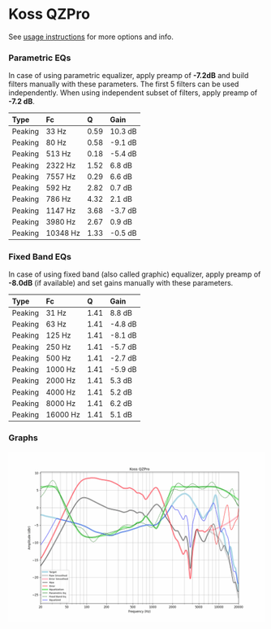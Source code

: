 # Koss QZPro
See [usage instructions](https://github.com/jaakkopasanen/AutoEq#usage) for more options and info.

### Parametric EQs
In case of using parametric equalizer, apply preamp of **-7.2dB** and build filters manually
with these parameters. The first 5 filters can be used independently.
When using independent subset of filters, apply preamp of **-7.2 dB**.

| Type    | Fc       |    Q | Gain    |
|:--------|:---------|:-----|:--------|
| Peaking | 33 Hz    | 0.59 | 10.3 dB |
| Peaking | 80 Hz    | 0.58 | -9.1 dB |
| Peaking | 513 Hz   | 0.18 | -5.4 dB |
| Peaking | 2322 Hz  | 1.52 | 6.8 dB  |
| Peaking | 7557 Hz  | 0.29 | 6.6 dB  |
| Peaking | 592 Hz   | 2.82 | 0.7 dB  |
| Peaking | 786 Hz   | 4.32 | 2.1 dB  |
| Peaking | 1147 Hz  | 3.68 | -3.7 dB |
| Peaking | 3980 Hz  | 2.67 | 0.9 dB  |
| Peaking | 10348 Hz | 1.33 | -0.5 dB |

### Fixed Band EQs
In case of using fixed band (also called graphic) equalizer, apply preamp of **-8.0dB**
(if available) and set gains manually with these parameters.

| Type    | Fc       |    Q | Gain    |
|:--------|:---------|:-----|:--------|
| Peaking | 31 Hz    | 1.41 | 8.8 dB  |
| Peaking | 63 Hz    | 1.41 | -4.8 dB |
| Peaking | 125 Hz   | 1.41 | -8.1 dB |
| Peaking | 250 Hz   | 1.41 | -5.7 dB |
| Peaking | 500 Hz   | 1.41 | -2.7 dB |
| Peaking | 1000 Hz  | 1.41 | -5.9 dB |
| Peaking | 2000 Hz  | 1.41 | 5.3 dB  |
| Peaking | 4000 Hz  | 1.41 | 5.2 dB  |
| Peaking | 8000 Hz  | 1.41 | 6.2 dB  |
| Peaking | 16000 Hz | 1.41 | 5.1 dB  |

### Graphs
![](./Koss%20QZPro.png)